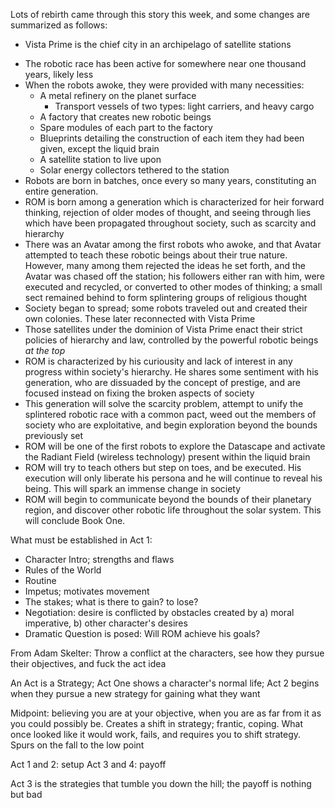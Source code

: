 Lots of rebirth came through this story this week, and some changes are summarized as follows:

- Vista Prime is the chief city in an archipelago of satellite stations
* The robotic race has been active for somewhere near one thousand years, likely less
* When the robots awoke, they were provided with many necessities:
	* A metal refinery on the planet surface
		* Transport vessels of two types: light carriers, and heavy cargo
	* A factory that creates new robotic beings
	* Spare modules of each part to the factory
	* Blueprints detailing the construction of each item they had been given, except the liquid brain
	* A satellite station to live upon
	* Solar energy collectors tethered to the station
* Robots are born in batches, once every so many years, constituting an entire generation.
* ROM is born among a generation which is characterized for heir forward thinking, rejection of older modes of thought, and seeing through lies which have been propagated throughout society, such as scarcity and hierarchy
* There was an Avatar among the first robots who awoke, and that Avatar attempted to teach these robotic beings about their true nature. However, many among them rejected the ideas he set forth, and the Avatar was chased off the station; his followers either ran with him, were executed and recycled, or converted to other modes of thinking; a small sect remained behind to form splintering groups of religious thought
* Society began to spread; some robots traveled out and created their own colonies. These later reconnected with Vista Prime
* Those satellites under the dominion of Vista Prime enact their strict policies of hierarchy and law, controlled by the powerful robotic beings _at the top_
* ROM is characterized by his curiousity and lack of interest in any progress within society's hierarchy. He shares some sentiment with his generation, who are dissuaded by the concept of prestige, and are focused instead on fixing the broken aspects of society
* This generation will solve the scarcity problem, attempt to unify the splintered robotic race with a common pact, weed out the members of society who are exploitative, and begin exploration beyond the bounds previously set
* ROM will be one of the first robots to explore the Datascape and activate the Radiant Field (wireless technology) present within the liquid brain
* ROM will try to teach others but step on toes, and be executed. His execution will only liberate his persona and he will continue to reveal his being. This will spark an immense change in society
* ROM will begin to communicate beyond the bounds of their planetary region, and discover other robotic life throughout the solar system. This will conclude Book One. 

What must be established in Act 1:

* Character Intro; strengths and flaws
* Rules of the World
* Routine
* Impetus; motivates movement
* The stakes; what is there to gain? to lose?
* Negotiation: desire is conflicted by obstacles created by a) moral imperative, b) other character's desires
* Dramatic Question is posed: Will ROM achieve his goals?

From Adam Skelter: Throw a conflict at the characters, see how they pursue their objectives, and fuck the act idea

An Act is a Strategy; Act One shows a character's normal life; Act 2 begins when they pursue a new strategy for gaining what they want

Midpoint: believing you are at your objective, when you are as far from it as you could possibly be. Creates a shift in strategy; frantic, coping. What once looked like it would work, fails, and requires you to shift strategy. Spurs on the fall to the low point

Act 1 and 2: setup
Act 3 and 4: payoff

Act 3 is the strategies that tumble you down the hill; the payoff is nothing but bad
